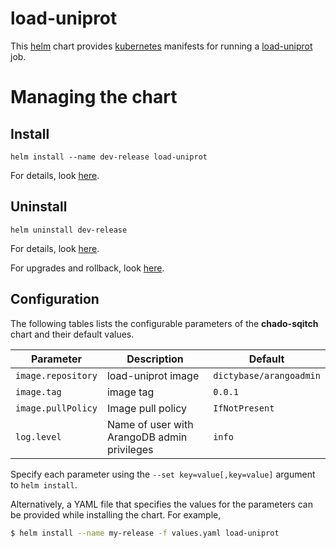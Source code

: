 # load-uniprot

This [helm](https://github.com/kubernetes/helm) chart provides [kubernetes](http://kubernetes.io) manifests for running a [load-uniprot](https://hub.docker.com/r/dictybase/arangoadmin/) job.

# Managing the chart

## Install

```
helm install --name dev-release load-uniprot
```

For details, look [here](https://docs.helm.sh/using_helm/#helm-install-installing-a-package).

## Uninstall

```
helm uninstall dev-release
```

For details, look [here](https://docs.helm.sh/using_helm/#uninstall-a-release).

For upgrades and rollback, look [here](https://docs.helm.sh/using_helm/#helm-upgrade-and-helm-rollback-upgrading-a-release-and-recovering-on-failure).

## Configuration

The following tables lists the configurable parameters of the **chado-sqitch** chart and their default values.

| Parameter          | Description                                 | Default                 |
| ------------------ | ------------------------------------------- | ----------------------- |
| `image.repository` | load-uniprot image                          | `dictybase/arangoadmin` |
| `image.tag`        | image tag                                   | `0.0.1`                 |
| `image.pullPolicy` | Image pull policy                           | `IfNotPresent`          |
| `log.level`        | Name of user with ArangoDB admin privileges | `info`                  |

Specify each parameter using the `--set key=value[,key=value]` argument to `helm install`.

Alternatively, a YAML file that specifies the values for the parameters can be provided while installing the chart. For example,

```bash
$ helm install --name my-release -f values.yaml load-uniprot
```
